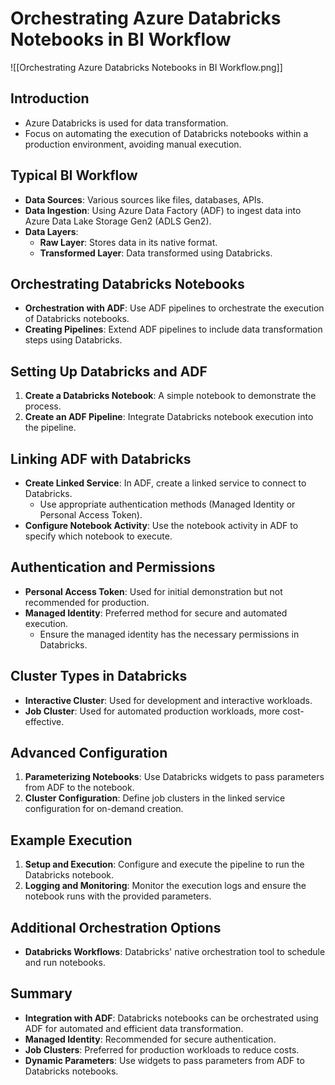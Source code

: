 # Orchestrating Azure Databricks Notebooks in BI Workflow

![[Orchestrating Azure Databricks Notebooks in BI Workflow.png]]

## Introduction
- Azure Databricks is used for data transformation.
- Focus on automating the execution of Databricks notebooks within a production environment, avoiding manual execution.

## Typical BI Workflow
- **Data Sources**: Various sources like files, databases, APIs.
- **Data Ingestion**: Using Azure Data Factory (ADF) to ingest data into Azure Data Lake Storage Gen2 (ADLS Gen2).
- **Data Layers**:
  - **Raw Layer**: Stores data in its native format.
  - **Transformed Layer**: Data transformed using Databricks.

## Orchestrating Databricks Notebooks
- **Orchestration with ADF**: Use ADF pipelines to orchestrate the execution of Databricks notebooks.
- **Creating Pipelines**: Extend ADF pipelines to include data transformation steps using Databricks.

## Setting Up Databricks and ADF
1. **Create a Databricks Notebook**: A simple notebook to demonstrate the process.
2. **Create an ADF Pipeline**: Integrate Databricks notebook execution into the pipeline.

## Linking ADF with Databricks
- **Create Linked Service**: In ADF, create a linked service to connect to Databricks.
  - Use appropriate authentication methods (Managed Identity or Personal Access Token).
- **Configure Notebook Activity**: Use the notebook activity in ADF to specify which notebook to execute.

## Authentication and Permissions
- **Personal Access Token**: Used for initial demonstration but not recommended for production.
- **Managed Identity**: Preferred method for secure and automated execution.
  - Ensure the managed identity has the necessary permissions in Databricks.

## Cluster Types in Databricks
- **Interactive Cluster**: Used for development and interactive workloads.
- **Job Cluster**: Used for automated production workloads, more cost-effective.

## Advanced Configuration
1. **Parameterizing Notebooks**: Use Databricks widgets to pass parameters from ADF to the notebook.
2. **Cluster Configuration**: Define job clusters in the linked service configuration for on-demand creation.

## Example Execution
1. **Setup and Execution**: Configure and execute the pipeline to run the Databricks notebook.
2. **Logging and Monitoring**: Monitor the execution logs and ensure the notebook runs with the provided parameters.

## Additional Orchestration Options
- **Databricks Workflows**: Databricks' native orchestration tool to schedule and run notebooks.

## Summary
- **Integration with ADF**: Databricks notebooks can be orchestrated using ADF for automated and efficient data transformation.
- **Managed Identity**: Recommended for secure authentication.
- **Job Clusters**: Preferred for production workloads to reduce costs.
- **Dynamic Parameters**: Use widgets to pass parameters from ADF to Databricks notebooks.
